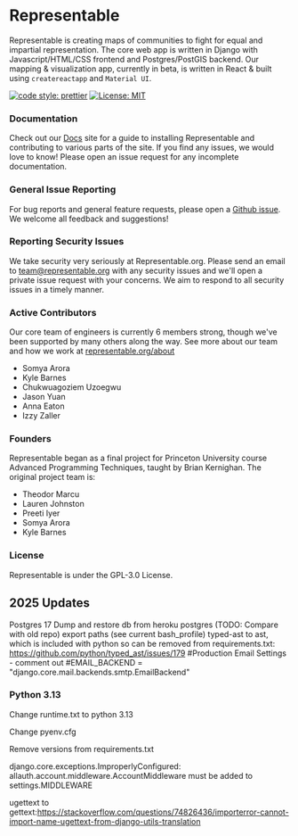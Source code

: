 # Representable

Representable is creating maps of communities to fight for equal and impartial representation. The core web app is written in Django with Javascript/HTML/CSS frontend and Postgres/PostGIS backend. Our mapping & visualization app, currently in beta, is written in React & built using `createreactapp` and `Material UI`.

[![code style: prettier](https://img.shields.io/badge/code_style-prettier-ff69b4.svg)](https://github.com/prettier/prettier) [![License: MIT](https://img.shields.io/badge/License-MIT-yellow.svg)](https://opensource.org/licenses/MIT)

### Documentation
Check out our [Docs](https://docs.representable.org) site for a guide to installing Representable and contributing to various parts of the site. If you find any issues, we would love to know! Please open an issue request for any incomplete documentation.

### General Issue Reporting
For bug reports and general feature requests, please open a [Github issue](https://github.com/Representable/representable/issues/new/choose). We welcome all feedback and suggestions!

### Reporting Security Issues
We take security very seriously at Representable.org. Please send an email to [team@representable.org](mailto:team@representable.org) with any security issues and we'll open a private issue request with your concerns. We aim to respond to all security issues in a timely manner.

### Active Contributors
Our core team of engineers is currently 6 members strong, though we've been supported by many others along the way. See more about our team and how we work at [representable.org/about](https://representable.org/about/)

- Somya Arora
- Kyle Barnes
- Chukwuagoziem Uzoegwu
- Jason Yuan
- Anna Eaton
- Izzy Zaller

### Founders
Representable began as a final project for Princeton University course Advanced Programming Techniques, taught by Brian Kernighan. The original project team is:

- Theodor Marcu
- Lauren Johnston
- Preeti Iyer
- Somya Arora
- Kyle Barnes

### License
Representable is under the GPL-3.0 License.

## 2025 Updates 
Postgres 17
Dump and restore db from heroku postgres
(TODO: Compare with old repo)
export paths (see current bash_profile)
typed-ast to ast, which is included with python so can be removed from requirements.txt: https://github.com/python/typed_ast/issues/179
#Production Email Settings - comment out
#EMAIL_BACKEND = "django.core.mail.backends.smtp.EmailBackend"
### Python 3.13
Change runtime.txt to python 3.13

Change pyenv.cfg

Remove versions from requirements.txt

django.core.exceptions.ImproperlyConfigured: allauth.account.middleware.AccountMiddleware must be added to settings.MIDDLEWARE

ugettext to gettext:https://stackoverflow.com/questions/74826436/importerror-cannot-import-name-ugettext-from-django-utils-translation